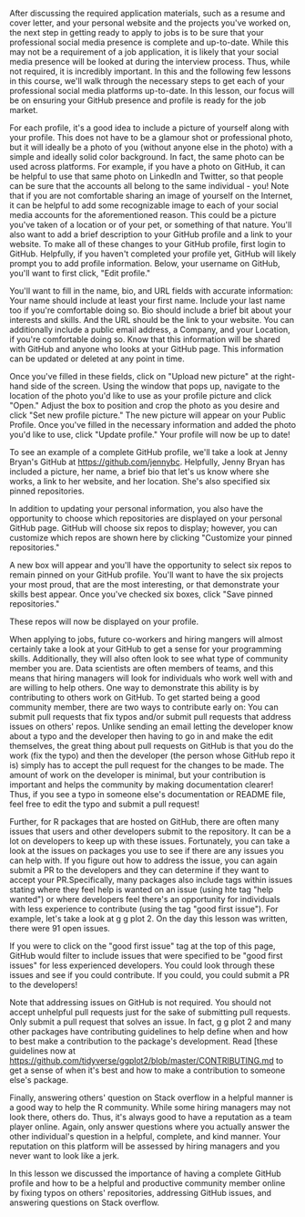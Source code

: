 After discussing the required application materials, such as a resume and cover letter, and your personal website and the projects you've worked on, the next step in getting ready to apply to jobs is to be sure that your professional social media presence is complete and up-to-date. While this may not be a requirement of a job application, it is likely that your social media presence will be looked at during the interview process. Thus, while not required, it is incredibly important. In this and the following few lessons in this course, we'll walk through the necessary steps to get each of your professional social media platforms up-to-date. In this lesson, our focus will be on ensuring your GitHub presence and profile is ready for the job market.

For each profile, it's a good idea to include a picture of yourself along with your profile. This does not have to be a glamour shot or professional photo, but it will ideally be a photo of you (without anyone else in the photo) with a simple and ideally solid color background. In fact, the same photo can be used across platforms. For example, if you have a photo on GitHub, it can be helpful to use that same photo on LinkedIn and Twitter, so that people can be sure that the accounts all belong to the same individual - you! Note that if you are not comfortable sharing an image of yourself on the Internet, it can be helpful to add some recognizable image to each of your social media accounts for the aforementioned reason. This could be a picture you've taken of a location or of your pet, or something of that nature. You'll also want to add a brief description to your GitHub profile and a link to your website. To make all of these changes to your GitHub profile, first login to GitHub. Helpfully, if you haven't completed your profile yet, GitHub will likely prompt you to add profile information. Below, your username on GitHub, you'll want to first click, "Edit profile." 

You'll want to fill in the name, bio, and URL fields with accurate information: Your name should include at least your first name. Include your last name too if you're comfortable doing so. Bio should include a brief bit about your interests and skills. And the URL should be the link to your website. You can additionally include a public email address, a Company, and your Location, if you're comfortable doing so. Know that this information will be shared with GitHub and anyone who looks at your GitHub page. This information can be updated or deleted at any point in time. 

Once you've filled in these fields, click on "Upload new picture" at the right-hand side of the screen. Using the window that pops up, navigate to the location of the photo you'd like to use as your profile picture and click "Open." Adjust the box to position and crop the photo as you desire and click "Set new profile picture." The new picture will appear on your Public Profile. Once you've filled in the necessary information and added the photo you'd like to use, click "Update profile." Your profile will now be up to date!

To see an example of a complete GitHub profile, we'll take a look at Jenny Bryan's GitHub at https://github.com/jennybc. Helpfully, Jenny Bryan has included a picture, her name, a brief bio that let's us know where she works, a link to her website, and her location. She's also specified six pinned repositories.

In addition to updating your personal information, you also have the opportunity to choose which repositories are displayed on your personal GitHub page. GitHub will choose six repos to display; however, you can customize which repos are shown here by clicking "Customize your pinned repositories." 

A new box will appear and you'll have the opportunity to select six repos to remain pinned on your GitHub profile. You'll want to have the six projects your most proud, that are the most interesting, or that demonstrate your skills best appear. Once you've checked six boxes, click "Save pinned repositories." 

These repos will now be displayed on your profile.

When applying to jobs, future co-workers and hiring mangers will almost certainly take a look at your GitHub to get a sense for your programming skills. Additionally, they will also often look to see what type of community member you are. Data scientists are often members of teams, and this means that hiring managers will look for individuals who work well with and are willing to help others. One way to demonstrate this ability is by contributing to others work on GitHub. To get started being a good community member, there are two ways to contribute early on: You can submit pull requests that fix typos and/or submit pull requests that address issues on others' repos. Unlike sending an email letting the developer know about a typo and the developer then having to go in and make the edit themselves, the great thing about pull requests on GitHub is that you do the work (fix the typo) and then the developer (the person whose GitHub repo it is) simply has to accept the pull request for the changes to be made. The amount of work on the developer is minimal, but your contribution is important and helps the community by making documentation clearer! Thus, if you see a typo in someone else's documentation or README file, feel free to edit the typo and submit a pull request!

Further, for R packages that are hosted on GitHub, there are often many issues that users and other developers submit to the repository. It can be a lot on developers to keep up with these issues. Fortunately, you can take a look at the issues on packages you use to see if there are any issues you can help with. If you figure out how to address the issue, you can again submit a PR to the developers and they can determine if they want to accept your PR.Specifically, many packages also include tags within issues stating where they feel help is wanted on an issue (using hte tag "help wanted") or where developers feel there's an opportunity for individuals with less experience to contribute (using the tag "good first issue"). For example, let's take a look at g g plot 2. On the day this lesson was written, there were 91 open issues.  

If you were to click on the "good first issue" tag at the top of this page, GitHub would filter to include issues that were specified to be "good first issues" for less experienced developers. You could look through these issues and see if you could contribute. If you could, you could submit a PR to the developers! 

Note that addressing issues on GitHub is not required. You should not accept unhelpful pull requests just for the sake of submitting pull requests. Only submit a pull request that solves an issue. In fact, g g plot 2 and many other packages have contributing guidelines to help define when and how to best make a contribution to the package's development. Read [these guidelines now at https://github.com/tidyverse/ggplot2/blob/master/CONTRIBUTING.md to get a sense of when it's best and how to make a contribution to someone else's package.

Finally, answering others' question on Stack overflow in a helpful manner is a good way to help the R community. While some hiring managers may not look there, others do. Thus, it's always good to have a reputation as a team player online. Again, only answer questions where you actually answer the other individual's question in a helpful, complete, and kind manner. Your reputation on this platform will be assessed by hiring managers and you never want to look like a jerk.

In this lesson we discussed the importance of having a complete GitHub profile and how to be a helpful and productive community member online by fixing typos on others' repositories, addressing GitHub issues, and answering questions on Stack overflow.